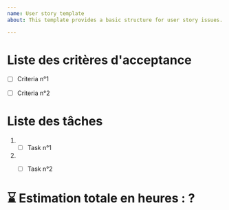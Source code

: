 ```yaml
---
name: User story template
about: This template provides a basic structure for user story issues.

---
```


# Liste des critères d'acceptance

- [ ] Criteria n°1
- [ ] Criteria n°2


# Liste des tâches

1. - [ ] Task n°1
2. - [ ] Task n°2


# :hourglass: Estimation totale en heures : ?



